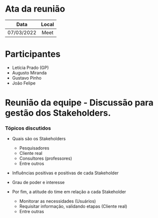 # Ata da reunião

| Data | Local |
|:---:|:---:|
| 07/03/2022 | Meet |

# Participantes

* Letícia Prado (GP)
* Augusto Miranda
* Gustavo Pinho
* João Felipe

# Reunião da equipe - Discussão para gestão dos Stakeholders.

### Tópicos discutidos

* Quais são os Stakeholders
    * Pesquisadores
    * Cliente real
    * Consultores (professores)
    * Entre outros

* Influências positivas e positivas de cada Stakeholder
* Grau de poder e interesse
* Por fim, a atitude do time em relação a cada Stakeholder
    * Monitorar as necessidades (Usuários)
    * Requisitar informação, validando etapas (Cliente real)
    * Entre outras
